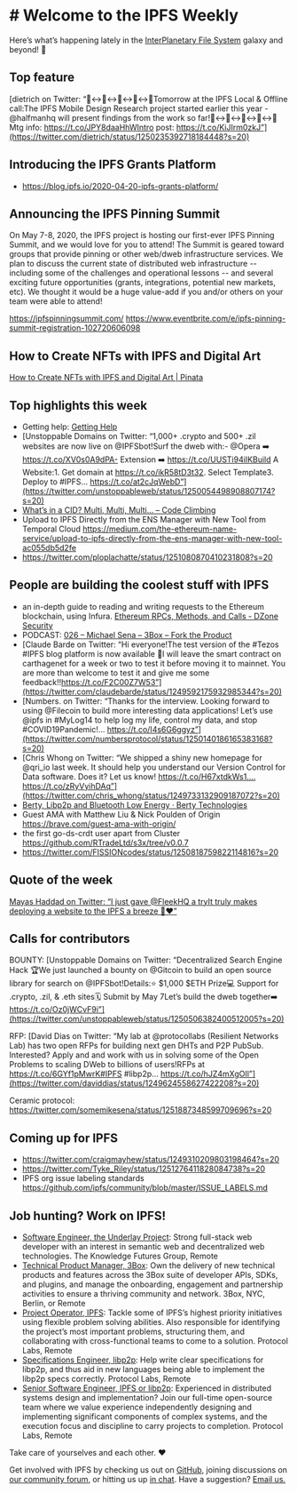 # # Welcome to the IPFS Weekly

Here’s what’s happening lately in the [InterPlanetary File System](https://ipfs.io/) galaxy and beyond! 🚀

## Top feature
[dietrich on Twitter: “📱↔️📱↔️📱↔️📱↔️📱Tomorrow at the IPFS Local & Offline call:The IPFS Mobile Design Research project started earlier this year - @halfmanhq will present findings from the work so far!📱↔️📱↔️📱↔️📱↔️📱Mtg info: https://t.co/JPY8daaHhWIntro post: https://t.co/KiJIrm0zkJ”](https://twitter.com/dietrich/status/1250235392718184448?s=20)


## Introducing the IPFS Grants Platform

* https://blog.ipfs.io/2020-04-20-ipfs-grants-platform/


## Announcing the IPFS Pinning Summit

On May 7-8, 2020, the IPFS project is hosting our first-ever IPFS Pinning Summit, and we would love for you to attend! The Summit is geared toward groups that provide pinning or other web/dweb infrastructure services. We plan to discuss the current state of distributed web infrastructure -- including some of the challenges and operational lessons -- and several exciting future opportunities (grants, integrations, potential new markets, etc). We thought it would be a huge value-add if you and/or others on your team were able to attend!

https://ipfspinningsummit.com/
https://www.eventbrite.com/e/ipfs-pinning-summit-registration-102720606098


## How to Create NFTs with IPFS and Digital Art
[How to Create NFTs with IPFS and Digital Art | Pinata](https://medium.com/pinata/ipfs-nfts-and-persistent-artwork-50a129587a36)


## Top highlights this week
* Getting help: [Getting Help](https://ipfs.io/help/)
* [Unstoppable Domains on Twitter: “1,000+ .crypto and 500+ .zil websites are now live on @IPFSbot!Surf the dweb with:- @Opera ➡️ https://t.co/XV0s0A9dPA- Extension ➡️ https://t.co/UUSTi94iIKBuild A Website:1. Get domain at https://t.co/ikR58tD3t32. Select Template3. Deploy to #IPFS… https://t.co/at2cJqWebD”](https://twitter.com/unstoppableweb/status/1250054498908807174?s=20)
* [What’s in a CID? Multi, Multi, Multi… – Code Climbing](https://codeclimbing.com/whats-in-a-cid-multi-multi-multi/)
* Upload to IPFS Directly from the ENS Manager with New Tool from Temporal Cloud https://medium.com/the-ethereum-name-service/upload-to-ipfs-directly-from-the-ens-manager-with-new-tool-ac055db5d2fe
* https://twitter.com/ploplachatte/status/1251080870410231808?s=20


## People are building the coolest stuff with IPFS
* an in-depth guide to reading and writing requests to the Ethereum blockchain, using Infura. [Ethereum RPCs, Methods, and Calls - DZone Security](https://dzone.com/articles/ethereum-rpcs-methods-and-calls)
* PODCAST: [026 – Michael Sena – 3Box – Fork the Product](https://forktheproduct.com/episodes/026-michael-sena-3box/)
* [Claude Barde on Twitter: “Hi everyone!The test version of the #Tezos #IPFS blog platform is now available 🥳I will leave the smart contract on carthagenet for a week or two to test it before moving it to mainnet. You are more than welcome to test it and give me some feedback!!https://t.co/F2C00Z7W53”](https://twitter.com/claudebarde/status/1249592175932985344?s=20)
* [Numbers. on Twitter: “Thanks for the interview. Looking forward to using @Filecoin to build more interesting data applications! Let’s use @ipfs in #MyLog14 to help log my life, control my data, and stop #COVID19Pandemic!… https://t.co/I4s6G6ggyz”](https://twitter.com/numbersprotocol/status/1250140186165383168?s=20)
* [Chris Whong on Twitter: “We shipped a shiny new homepage for @qri_io last week.  It should help you understand our Version Control for Data software.  Does it?  Let us know! https://t.co/H67xtdkWs1.… https://t.co/zRyVyihDAq”](https://twitter.com/chris_whong/status/1249733132909187072?s=20)
* [Berty, Libp2p and Bluetooth Low Energy · Berty Technologies](https://berty.tech/blog/bluetooth-low-energy)
* Guest AMA with Matthew Liu & Nick Poulden of Origin https://brave.com/guest-ama-with-origin/
* the first go-ds-crdt user apart from Cluster https://github.com/RTradeLtd/s3x/tree/v0.0.7
* https://twitter.com/FISSIONcodes/status/1250818759822114816?s=20


## Quote of the week
[Mayas Haddad on Twitter: “I just gave @FleekHQ a tryIt truly makes deploying a website to the IPFS a breeze 💯❤️”](https://twitter.com/mayas__h/status/1249686162647777281?s=20)

## Calls for contributors
BOUNTY: [Unstoppable Domains on Twitter: “Decentralized Search Engine Hack 🏆We just launched a bounty on @Gitcoin to build an open source library for search on @IPFSbot!Details:⭐️ $1,000 $ETH Prize💻 Support for .crypto, .zil, & .eth sites🗓️ Submit by May 7Let’s build the dweb together➡️ https://t.co/Oz0jWCvF9i”](https://twitter.com/unstoppableweb/status/1250506382400512005?s=20)

RFP: [David Dias on Twitter: “My lab at @protocollabs (Resilient Networks Lab) has two open RFPs for building next gen DHTs and P2P PubSub. Interested? Apply and and work with us in solving some of the Open Problems to scaling DWeb to billions of users!RFPs at https://t.co/6GYf1pMwrK#IPFS #libp2p… https://t.co/hJZ4mXgOIl”](https://twitter.com/daviddias/status/1249624558627422208?s=20)

Ceramic protocol: https://twitter.com/somemikesena/status/1251887348599709696?s=20

## Coming up for IPFS
* https://twitter.com/craigmayhew/status/1249310209803198464?s=20
* https://twitter.com/Tyke_Riley/status/1251276411828084738?s=20
* IPFS org issue labeling standards https://github.com/ipfs/community/blob/master/ISSUE_LABELS.md


## Job hunting? Work on IPFS!

* [Software Engineer, the Underlay Project](https://notes.knowledgefutures.org/pub/si1okbw9): Strong full-stack web developer with an interest in semantic web and decentralized web technologies. The Knowledge Futures Group, Remote
* [Technical Product Manager, 3Box](https://jobs.lever.co/3box/6c68f7ec-a4b4-48ab-9d77-6500e36351e7): Own the delivery of new technical products and features across the 3Box suite of developer APIs, SDKs, and plugins, and manage the onboarding, engagement and partnership activities to ensure a thriving community and network. 3Box, NYC, Berlin, or Remote
* [Project Operator, IPFS](https://jobs.lever.co/protocol/135cecff-ecc4-49ca-b516-61b63fd4d9ef): Tackle some of IPFS’s highest priority initiatives using flexible problem solving abilities. Also responsible for identifying the project’s most important problems, structuring them, and collaborating with cross-functional teams to come to a solution. Protocol Labs, Remote
* [Specifications Engineer, libp2p](https://jobs.lever.co/protocol/0ee37e17-5fb3-4b0f-8559-e5fca363e268): Help write clear specifications for libp2p, and thus aid in new languages being able to implement the libp2p specs correctly. Protocol Labs, Remote
* [Senior Software Engineer, IPFS or libp2p](https://jobs.lever.co/protocol/82793e56-124f-484c-bf13-357ef0b45bc6): Experienced in distributed systems design and implementation? Join our full-time open-source team where we value experience independently designing and implementing significant components of complex systems, and the execution focus and discipline to carry projects to completion. Protocol Labs, Remote

Take care of yourselves and each other. ❤️

Get involved with IPFS by checking us out on [GitHub](https://github.com/ipfs), joining discussions on [our community forum](https://discuss.ipfs.io/), or hitting us up [in chat](https://riot.im/app/#/room/#ipfs:matrix.org). Have a suggestion? [Email us.](mailto:newsletter@ipfs.io)

